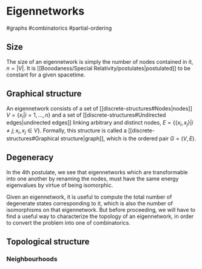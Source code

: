 # Eigennetworks
#graphs #combinatorics #partial-ordering 

## Size
The size of an eigennetwork is simply the number of nodes contained in it, $n = \left\lvert V \right\rvert$. It is [[Booodaness/Special Relativity/postulates|postulated]] to be constant for a given spacetime.

## Graphical structure
An eigennetwork consists of a set of [[discrete-structures#Nodes|nodes]] $V = \left\{ x_i \vert i = 1, \dots, n \right\}$ and a set of [[discrete-structures#Undirected edges|undirected edges]] linking arbitrary and distinct nodes, $E = \left\{ \left\{ x_i, x_j \right\} \vert i \neq j; x_i, x_j \in V \right\}$. Formally, this structure is called a [[discrete-structures#Graphical structure|graph]], which is the ordered pair $G = \left( V, E \right)$.

## Degeneracy
In the 4th postulate, we see that eigennetworks which are transformable into one another by renaming the nodes, must have the same energy eigenvalues by virtue of being isomorphic.

Given an eigennetwork, it is useful to compute the total number of degenerate states corresponding to it, which is also the number of isomorphisms on that eigennetwork. But before proceeding, we will have to find a useful way to characterize the topology of an eigennetwork, in order to convert the problem into one of combinatorics.

## Topological structure
### Neighbourhoods




